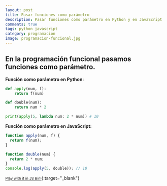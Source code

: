 ```yaml
---
layout: post
title: Pasar funciones como parámetro
description: Pasar funciones como parámetro en Python y en JavaScript
comments: true
tags: python javascript
category: programacion
image: programacion-funcional.jpg
---
```


<h2 class="lead">En la programación funcional pasamos funciones como parámetro.</h2>

__Función como parámetro en Python:__

```py
def apply(num, f):
    return f(num)

def double(num):
    return num * 2

print(apply(5, lambda num: 2 * num)) # 10
```

__Función como parámetro en JavaScript:__

```js
function apply(num, f) {
  return f(num);
}

function double(num) {
  return 2 * num;
}
console.log(apply(5, double)); // 10
```

[<small><i class="fas fa-external-link-alt"></i> Play with it in JS Bin!</small>](https://jsbin.com/weyokir/edit?js,console){:target="\_blank"}



